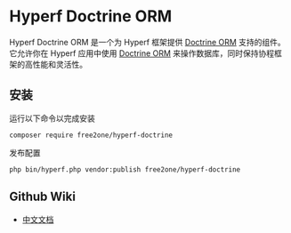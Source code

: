 # Hyperf Doctrine ORM

Hyperf Doctrine ORM 是一个为 Hyperf 框架提供 [Doctrine ORM](https://www.doctrine-project.org/projects/doctrine-orm/en/stable/index.html) 支持的组件。它允许你在 Hyperf 应用中使用 [Doctrine ORM](https://www.doctrine-project.org/projects/doctrine-orm/en/stable/index.html) 来操作数据库，同时保持协程框架的高性能和灵活性。

## 安装
运行以下命令以完成安装
```console
composer require free2one/hyperf-doctrine
```
发布配置
```console
php bin/hyperf.php vendor:publish free2one/hyperf-doctrine
```

## Github Wiki

* [中文文档](https://github.com/kkguan/hyperf-doctrine/wiki/入门)